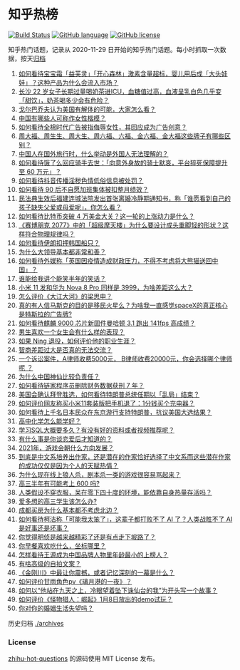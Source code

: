 # 知乎热榜
[![Build Status](https://github.com/ToWeLong/zhihu-hot-questions/workflows/CI/badge.svg)](https://github.com/ToWeLong/zhihu-hot-questions/actions)
[![GitHub language](https://img.shields.io/badge/language-golang-orange.svg)](https://golang.org/)
[![GitHub license](https://img.shields.io/github/license/ToWeLong/zhihu-hot-questions)](https://github.com/ToWeLong/zhihu-hot-questions/blob/main/LICENSE)

知乎热门话题，记录从 2020-11-29 日开始的知乎热门话题。每小时抓取一次数据，按天[归档](./archives)

<!-- BEGIN -->

1. [如何看待宝宝霜「益芙灵」「开心森林」激素含量超标，婴儿用后成「大头娃娃」？这种产品为什么会流入市场？](https://www.zhihu.com/question/438275588)
1. [长沙 22 岁女子长期过量喝奶茶进ICU，血糖值过高，血液呈乳白色几乎变「甜饮」，奶茶喝多少会有危险？](https://www.zhihu.com/question/438403941)
1. [戈尔巴乔夫认为美国有解体的可能，大家怎么看？](https://www.zhihu.com/question/438458361)
1. [中国有哪些人可称作女性楷模？](https://www.zhihu.com/question/21780463)
1. [如何看待全棉时代广告被指侮辱女性，其回应成为广告创意？](https://www.zhihu.com/question/438433001)
1. [周大福、周生生、周大生、周六福、六福、金六福、金大福这些牌子有哪些区别？](https://www.zhihu.com/question/32209352)
1. [中国人在国外旅行时，什么举动是外国人无法理解的？](https://www.zhihu.com/question/437809753)
1. [如何看待饿了么回应骑手去世：「向意外身故的骑士默哀，平台猝死保障提升至 60 万元」？](https://www.zhihu.com/question/438478433)
1. [如何看待抖音传播淫秽色情低俗信息被处罚？](https://www.zhihu.com/question/438401125)
1. [如何看待 90 后不自愿加班集体被扣整月绩效？](https://www.zhihu.com/question/438445883)
1. [民法典生效后福建连城法院发出首张离婚冷静期通知书，称「谁愿看到自己的孩子缺失父爱或母爱呢」，你怎么看？](https://www.zhihu.com/question/438442713)
1. [如何看待比特币突破 4 万美金大关？这一轮的上涨动力是什么？](https://www.zhihu.com/question/438388443)
1. [《赛博朋克 2077》中的「超级摩天楼」为什么要设计成头重脚轻的形状？这样符合物理规律吗？](https://www.zhihu.com/question/437932184)
1. [如何看待伊朗扣押韩国船只？](https://www.zhihu.com/question/438023305)
1. [为什么大领导基本都非常和善？](https://www.zhihu.com/question/268504379)
1. [如何看待外媒称「英国因疫情造成财政压力，不得不考虑将大熊猫送回中国」？](https://www.zhihu.com/question/437817916)
1. [谁能给我讲个能笑半年的笑话？](https://www.zhihu.com/question/395196942)
1. [小米 11 发和华为 Nova  8  Pro 同样是 3999，为啥差距这么大？](https://www.zhihu.com/question/436929666)
1. [怎么评价《大江大河》的梁思申？](https://www.zhihu.com/question/307177879)
1. [真的有人信马斯克的目的是移民火星么？为啥我一直感觉spaceX的真正核心是特斯拉的广告牌?](https://www.zhihu.com/question/434299998)
1. [如何看待麒麟 9000 芯片新固件曼哈顿 3.1 跑出 141fps 高成绩？](https://www.zhihu.com/question/437702270)
1. [男生喜欢一个女生会有什么样的表现？](https://www.zhihu.com/question/339445696)
1. [如果 Ning 退役，如何评价他的职业生涯？](https://www.zhihu.com/question/436863875)
1. [智商差距过大是否真的无法交流？](https://www.zhihu.com/question/27279221)
1. [一个诉讼案件，A律师收费5000元， B律师收费20000元，你会选择哪个律师呢 ？](https://www.zhihu.com/question/437770327)
1. [为什么中国神仙比较负责任？](https://www.zhihu.com/question/433060839)
1. [如何看待链家程序员删除财务数据获刑 7 年？](https://www.zhihu.com/question/438436700)
1. [美国会确认拜登胜选，如何看待特朗普总统任期以「乱局」结束？](https://www.zhihu.com/question/438322260)
1. [如何评价网友称买小米11套装版把手机退了：1分钱买个充电器？](https://www.zhihu.com/question/437789034)
1. [如何看待上千名日本民众在东京游行支持特朗普，抗议美国大选结果？](https://www.zhihu.com/question/438444048)
1. [高中化学怎么能学好？](https://www.zhihu.com/question/264686799)
1. [学习SQL大概要多久？有没有好的资料或者视频推荐呢？](https://www.zhihu.com/question/20116482)
1. [有什么事是你谈恋爱后才知道的？](https://www.zhihu.com/question/429758617)
1. [2021年，游戏会朝什么方向发展？](https://www.zhihu.com/question/437886651)
1. [到底是中文系培养出作家，还是潜在的作家恰好选择了中文系而这些潜在作家的成功仅仅是因为个人的天赋热情？](https://www.zhihu.com/question/437992761)
1. [为什么现在线上狼人杀，剧本杀一类的游戏很容易骂起来？](https://www.zhihu.com/question/438008298)
1. [高三半年有可能考上 600 吗?](https://www.zhihu.com/question/438090429)
1. [人类假设不穿衣服，呆在零下四十度的环境，能依靠自身热量存活吗？](https://www.zhihu.com/question/438176268)
1. [爱多想的高三学生该怎么办?](https://www.zhihu.com/question/437418499)
1. [成都买房为什么基本都不考虑北边？](https://www.zhihu.com/question/434009006)
1. [如何看待柯洁称「可能我太笨了」，这辈子都打败不了 AI 了？人类战胜不了 AI 是好事还是坏事？](https://www.zhihu.com/question/438409639)
1. [你觉得明侦是越来越精彩了还是有点走下坡路了？](https://www.zhihu.com/question/437849328)
1. [你早餐喜欢吃什么，坐标哪里？](https://www.zhihu.com/question/433408578)
1. [怎样看待王源成为中国品牌人物里年龄最小的上榜人？](https://www.zhihu.com/question/438109794)
1. [有啥高级的自拍文案？](https://www.zhihu.com/question/434446116)
1. [《金刚川》中最让你震撼，或者记忆深刻的一幕是什么？](https://www.zhihu.com/question/426769259)
1. [如何评价甘雨角色pv《璃月港的一夜》？](https://www.zhihu.com/question/438116052)
1. [如何以“他站在九天之上，冷眼望着坠下诛仙台的我”为开头写一个故事？](https://www.zhihu.com/question/436462226)
1. [如何评价《怪物猎人：崛起》1月8日放出的demo试玩？](https://www.zhihu.com/question/438419515)
1. [你对你的婚姻生活失望吗？](https://www.zhihu.com/question/431700919)

<!-- END -->

历史归档 [./archives](./archives)


### License
[zhihu-hot-questions](https://github.com/towelong/zhihu-hot-questions) 的源码使用 MIT License 发布。
